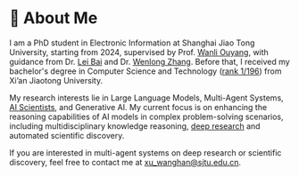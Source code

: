 # 👋 About Me

I am a PhD student in Electronic Information at Shanghai Jiao Tong University, starting from 2024, supervised by Prof. [Wanli Ouyang](https://wlouyang.github.io/), with guidance from Dr. [Lei Bai](http://leibai.site/) and Dr. [Wenlong Zhang](https://wenlongzhang0517.github.io/). Before that, I received my bachelor's degree in Computer Science and Technology ([rank 1/196](https://mp.weixin.qq.com/s/YOJcpipRe0TgYSeJgOCwCA#:~:text=%E4%BB%B2%E8%8B%B1%E4%B9%A6%E9%99%A2-,%E8%AE%A1%E7%AE%97%E6%9C%BA004%E7%8F%AD%C2%A0%E5%BE%90%E6%9C%9B%E7%80%9A,-%F0%9F%94%B5%20%E8%BF%9E%E7%BB%AD%E4%B8%A4%E5%B9%B4)) from Xi’an Jiaotong University.

My research interests lie in Large Language Models, Multi-Agent Systems, [AI Scientists](https://research.google/blog/accelerating-scientific-breakthroughs-with-an-ai-co-scientist/), and Generative AI. My current focus is on enhancing the reasoning capabilities of AI models in complex problem-solving scenarios, including multidisciplinary knowledge reasoning, [deep research](https://openai.com/index/introducing-deep-research/) and automated scientific discovery.

If you are interested in multi-agent systems on deep research or scientific discovery, feel free to contact me at [xu_wanghan@sjtu.edu.cn](xu_wanghan@sjtu.edu.cn).